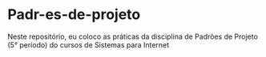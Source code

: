 # Padr-es-de-projeto
Neste repositório, eu coloco as práticas da disciplina de Padrões de Projeto (5° período) do cursos de Sistemas para Internet
